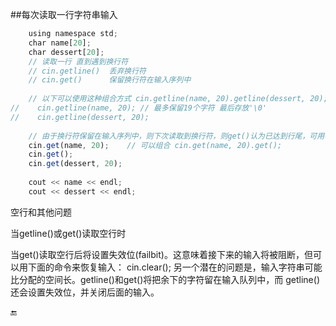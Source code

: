 ##每次读取一行字符串输入

```javascript
    using namespace std;
    char name[20];
    char dessert[20];
    // 读取一行 直到遇到换行符
    // cin.getline()  丢弃换行符
    // cin.get()      保留换行符在输入序列中
    
    // 以下可以使用这种组合方式 cin.getline(name, 20).getline(dessert, 20);
//    cin.getline(name, 20); // 最多保留19个字符 最后存放'\0'
//    cin.getline(dessert, 20);
    
    // 由于换行符保留在输入序列中，则下次读取到换行符，则get()认为已达到行尾，可用不带參的get()读取下一个字符
    cin.get(name, 20);    // 可以组合 cin.get(name, 20).get();
    cin.get();
    cin.get(dessert, 20);
    
    cout << name << endl;
    cout << dessert << endl;

```

空行和其他问题

当getline()或get()读取空行时

当get()读取空行后将设置失效位(failbit)。这意味着接下来的输入将被阻断，但可以用下面的命令来恢复输入：
cin.clear();
另一个潜在的问题是，输入字符串可能比分配的空间长。getline()和get()将把余下的字符留在输入队列中，而 getline()还会设置失效位，并关闭后面的输入。

🔚